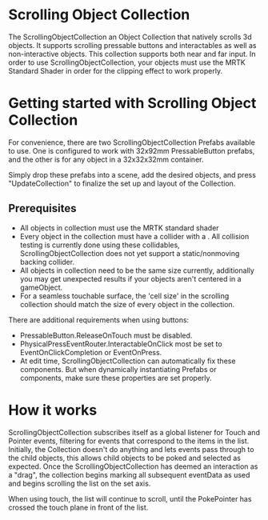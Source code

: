 # Scrolling Object Collection

The ScrollingObjectCollection an Object Collection that natively scrolls 3d objects. It supports scrolling pressable buttons and interactables as well as non-interactive objects. This collection supports both near and far input. In order to use ScrollingObjectCollection, your objects must use the MRTK Standard Shader in order for the clipping effect to work properly.

# Getting started with Scrolling Object Collection
For convenience, there are two ScrollingObjectCollection Prefabs available to use. One is configured to work with 32x92mm PressableButton prefabs, and the other is for any object in a 32x32x32mm container.

Simply drop these prefabs into a scene, add the desired objects, and press "UpdateCollection" to finalize the set up and layout of the Collection.

## Prerequisites

- All objects in collection must use the MRTK standard shader
- Every object in the collection must have a collider with a <see cref="NearInteractionTouchable"/>. All collision testing is currently done using these collidables, ScrollingObjectCollection does not yet support a static/nonmoving backing collider.
- All objects in collection need to be the same size currently, additionally you may get unexpected results if your objects aren't centered in a gameObject.
- For a seamless touchable surface, the 'cell size' in the scrolling collection should match the size of every object in the collection.
 
There are additional requirements when using buttons:
- PressableButton.ReleaseOnTouch must be disabled.
- PhysicalPressEventRouter.InteractableOnClick most be set to EventOnClickCompletion or EventOnPress.
- At edit time, ScrollingObjectCollection can automatically fix these components. But when dynamically instantiating Prefabs or components, make sure these properties are set properly.

# How it works

ScrollingObjectCollection subscribes itself as a global listener for Touch and Pointer events, filtering for events that correspond to the items in the list. Initially, the Collection doesn't do anything and lets events pass through to the child objects, this allows child objects to be poked and selected as expected. Once the ScrollingObjectCollection has deemed an interaction as a "drag", the collection begins marking all subsequent eventData as used and begins scrolling the list on the set axis.

When using touch, the list will continue to scroll, until the PokePointer has crossed the touch plane in front of the list.
